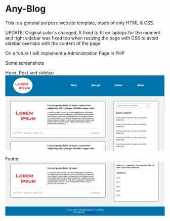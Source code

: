 # Any-Blog
This is a general purpose website template, made of only HTML &amp; CSS.

UPDATE: Original color's changed, It fixed to fit on laptops for the moment and right sidebar was fixed too when resizing the page with CSS to avoid sidebar overlaps with the content of the page.

On a future I will implement a Administration Page in PHP

Some screenshots 

Head, Post and sidebar
![Index Page](/screenshots/screenshot-main.png)

Footer
![Index Page 2](/screenshots/screenshot-main-2.png)